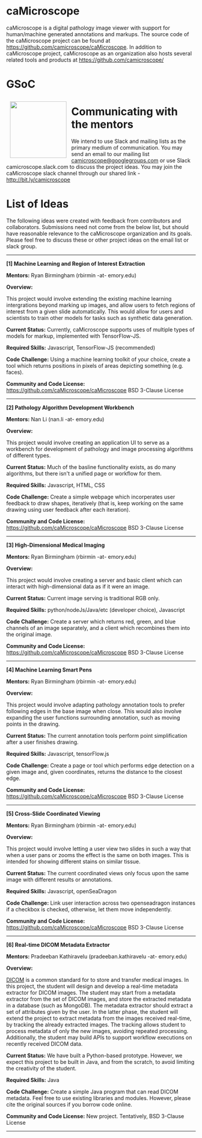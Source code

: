 # caMicroscope
caMicroscope is a digital pathology image viewer with support for human/machine generated annotations and markups. The source code of the caMicroscope project can be found at https://github.com/camicroscope/caMicroscope. In addition to caMicroscope project, caMicroscope as an organization also hosts several related tools and products at https://github.com/camicroscope/

# GSoC
<img src="https://avatars0.githubusercontent.com/u/12075069?s=200&v=4" width="150" height="150" align="left" style="padding:10px;"/>

# Communicating with the mentors
We intend to use Slack and mailing lists as the primary medium of communication. You may send an email to our mailing list camicroscope@googlegroups.com or use Slack camicroscope.slack.com to discuss the project ideas. You may join the caMicroscope slack channel through our shared link - http://bit.ly/camicroscope
 
# List of Ideas
The following ideas were created with feedback from contributors and collaborators. Submissions need not come from the below list, but should have reasonable relevance to the caMicroscope organization and its goals. Please feel free to discuss these or other project ideas on the email list or slack group.  

***

**[1] Machine Learning and Region of Interest Extraction**

**Mentors:**  Ryan Birmingham (rbirmin -at- emory.edu)

**Overview:**

This project would involve extending the existing machine learning intergrations beyond marking up images, and allow users to fetch regions of interest from a given slide automatically. This would allow for users and scientists to train other models for tasks such as synthetic data generation. 

**Current Status:** Currently, caMicroscope supports uses of multiple types of models for markup, implemented with TensorFlow-JS.

**Required Skills:** Javascript, TensorFlow-JS (recommended)

**Code Challenge:** Using a machine learning toolkit of your choice, create a tool which returns positions in pixels of areas depicting something (e.g. faces).

**Community and Code License:** https://github.com/caMicroscope/caMicroscope BSD 3-Clause License

***

**[2] Pathology Algorithm Development Workbench**

**Mentors:**  Nan Li (nan.li -at- emory.edu)

**Overview:** 

This project would involve creating an application UI to serve as a workbench for development of pathology and image processing algorithms of different types.

**Current Status:** Much of the basline functionality exists, as do many algorithms, but there isn't a unified page or workflow for them.

**Required Skills:** Javascript, HTML, CSS

**Code Challenge:** Create a simple webpage which incorperates user feedback to draw shapes, iteratively (that is, keep working on the same drawing using user feedback after each iteration).

**Community and Code License:** https://github.com/caMicroscope/caMicroscope BSD 3-Clause License

***

**[3] High-Dimensional Medical Imaging**

**Mentors:**  Ryan Birmingham (rbirmin -at- emory.edu)

**Overview:** 

This project would involve creating a server and basic client which can interact with high-dimensional data as if it were an image.

**Current Status:** Current image serving is traditional RGB only.

**Required Skills:** python/nodeJs/Java/etc (developer choice), Javascript

**Code Challenge:** Create a server which returns red, green, and blue channels of an image separately, and a client which recombines them into the original image.

**Community and Code License:** https://github.com/caMicroscope/caMicroscope BSD 3-Clause License

***

**[4] Machine Learning Smart Pens**

**Mentors:**  Ryan Birmingham (rbirmin -at- emory.edu)

**Overview:** 

This project would involve adapting pathology annotation tools to prefer following edges in the base image when close. This would also involve expanding the user functions surrounding annotation, such as moving points in the drawing. 

**Current Status:** The current annotation tools perform point simplification after a user finishes drawing.

**Required Skills:** Javascript, tensorFlow.js

**Code Challenge:** Create a page or tool which performs edge detection on a given image and, given coordinates, returns the distance to the closest edge.

**Community and Code License:** https://github.com/caMicroscope/caMicroscope BSD 3-Clause License

***

**[5] Cross-Slide Coordinated Viewing**

**Mentors:**  Ryan Birmingham (rbirmin -at- emory.edu)

**Overview:** 

This project would involve letting a user view two slides in such a way that when a user pans or zooms the effect is the same on both images. This is intended for showing different stains on similar tissue.

**Current Status:** The current coordinated views only focus upon the same image with different results or annotations.

**Required Skills:** Javascript, openSeaDragon

**Code Challenge:** Link user interaction across two openseadragon instances if a checkbox is checked, otherwise, let them move independently.

**Community and Code License:** https://github.com/caMicroscope/caMicroscope BSD 3-Clause License

***

**[6] Real-time DICOM Metadata Extractor**

**Mentors:**  Pradeeban Kathiravelu (pradeeban.kathiravelu -at- emory.edu)

**Overview:** 

[DICOM](https://www.dicomstandard.org/) is a common standard for to store and transfer medical images. In this project, the student will design and develop a real-time metadata extractor for DICOM images. The student may start from a metadata extractor from the set of DICOM images, and store the extracted metadata in a database (such as MongoDB). The metadata extractor should extract a set of attributes given by the user. In the latter phase, the student will extend the project to extract metadata from the images received real-time, by tracking the already extracted images. The tracking allows student to process metadata of only the new images, avoiding repeated processing. Additionally, the student may build APIs to support workflow executions on recently received DICOM data.

**Current Status:** We have built a Python-based prototype. However, we expect this project to be built in Java, and from the scratch, to avoid limiting the creativity of the student.

**Required Skills:** Java

**Code Challenge:** Create a simple Java program that can read DICOM metadata. Feel free to use existing libraries and modules. However, please cite the original sources if you borrow code online.

**Community and Code License:** New project. Tentatively, BSD 3-Clause License

***

